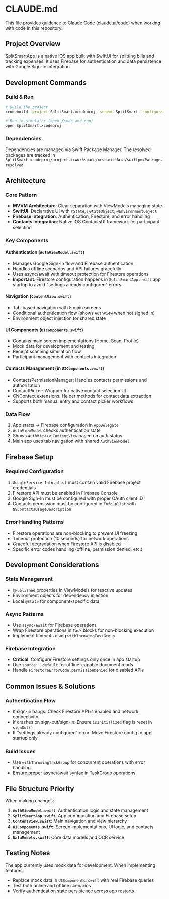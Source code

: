 # CLAUDE.md

This file provides guidance to Claude Code (claude.ai/code) when working with code in this repository.

## Project Overview

SplitSmartApp is a native iOS app built with SwiftUI for splitting bills and tracking expenses. It uses Firebase for authentication and data persistence with Google Sign-In integration.

## Development Commands

### Build & Run
```bash
# Build the project
xcodebuild -project SplitSmart.xcodeproj -scheme SplitSmart -configuration Debug build

# Run in simulator (open Xcode and run)
open SplitSmart.xcodeproj
```

### Dependencies
Dependencies are managed via Swift Package Manager. The resolved packages are tracked in `SplitSmart.xcodeproj/project.xcworkspace/xcshareddata/swiftpm/Package.resolved`.

## Architecture

### Core Pattern
- **MVVM Architecture**: Clear separation with ViewModels managing state
- **SwiftUI**: Declarative UI with `@State`, `@StateObject`, `@EnvironmentObject`
- **Firebase Integration**: Authentication, Firestore, and error handling
- **Contacts Integration**: Native iOS ContactsUI framework for participant selection

### Key Components

#### Authentication (`AuthViewModel.swift`)
- Manages Google Sign-In flow and Firebase authentication
- Handles offline scenarios and API failures gracefully
- Uses async/await with timeout protection for Firestore operations
- **Important**: Firestore configuration happens in `SplitSmartApp.swift` app startup to avoid "settings already configured" errors

#### Navigation (`ContentView.swift`)
- Tab-based navigation with 5 main screens
- Conditional authentication flow (shows `AuthView` when not signed in)
- Environment object injection for shared state

#### UI Components (`UIComponents.swift`)
- Contains main screen implementations (Home, Scan, Profile)
- Mock data for development and testing
- Receipt scanning simulation flow
- Participant management with contacts integration

#### Contacts Management (in `UIComponents.swift`)
- ContactsPermissionManager: Handles contacts permissions and authorization
- ContactPicker: Wrapper for native contact selection UI
- CNContact extensions: Helper methods for contact data extraction
- Supports both manual entry and contact picker workflows

### Data Flow
1. App starts → Firebase configuration in `AppDelegate`
2. `AuthViewModel` checks authentication state
3. Shows `AuthView` or `ContentView` based on auth status
4. Main app uses tab navigation with shared `AuthViewModel`

## Firebase Setup

### Required Configuration
1. `GoogleService-Info.plist` must contain valid Firebase project credentials
2. Firestore API must be enabled in Firebase Console
3. Google Sign-In must be configured with proper OAuth client ID
4. Contacts permission must be configured in `Info.plist` with `NSContactsUsageDescription`

### Error Handling Patterns
- Firestore operations are non-blocking to prevent UI freezing
- Timeout protection (10 seconds) for network operations
- Graceful degradation when Firestore API is disabled
- Specific error codes handling (offline, permission denied, etc.)

## Development Considerations

### State Management
- `@Published` properties in ViewModels for reactive updates
- Environment objects for dependency injection
- Local `@State` for component-specific data

### Async Patterns
- Use `async/await` for Firebase operations
- Wrap Firestore operations in `Task` blocks for non-blocking execution
- Implement timeouts using `withThrowingTaskGroup`

### Firebase Integration
- **Critical**: Configure Firestore settings only once in app startup
- Use `source: .default` for offline-capable document reads
- Handle `FirestoreErrorCode.permissionDenied` for disabled APIs

## Common Issues & Solutions

### Authentication Flow
- If sign-in hangs: Check Firestore API is enabled and network connectivity
- If crashes on sign-out/sign-in: Ensure `isInitialized` flag is reset in `signOut()`
- If "settings already configured" error: Move Firestore config to app startup only

### Build Issues
- Use `withThrowingTaskGroup` for concurrent operations with error handling
- Ensure proper async/await syntax in TaskGroup operations

## File Structure Priority

When making changes:
1. **`AuthViewModel.swift`**: Authentication logic and state management
2. **`SplitSmartApp.swift`**: App configuration and Firebase setup
3. **`ContentView.swift`**: Main navigation and view hierarchy
4. **`UIComponents.swift`**: Screen implementations, UI logic, and contacts management
5. **`DataModels.swift`**: Core data models and OCR service

## Testing Notes

The app currently uses mock data for development. When implementing features:
- Replace mock data in `UIComponents.swift` with real Firebase queries
- Test both online and offline scenarios
- Verify authentication state persistence across app restarts